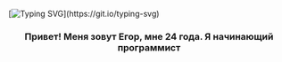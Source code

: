 [![Typing SVG](https://readme-typing-svg.herokuapp.com?font=&size=45&duration=2500&color=000000&background=FFFFFF&center=true&vCenter=true&width=800&height=100&lines=%D0%9F%D1%80%D0%B8%D0%B2%D0%B5%D1%82+%D0%B2%D1%81%D0%B5%D0%BC!+%F0%9F%91%8B;%D0%9C%D0%B5%D0%BD%D1%8F+%D0%B7%D0%BE%D0%B2%D1%83%D1%82+%D0%95%D0%B3%D0%BE%D1%80!)](https://git.io/typing-svg)

<h3 align="center">
  Привет! Меня зовут Егор, мне 24 года. Я начинающий программист
</h3>
